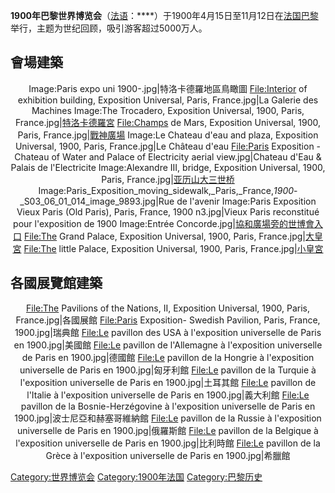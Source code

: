**1900年巴黎世界博览会**（[法语](../Page/法语.md "wikilink")：****）于1900年4月15日至11月12日在[法国](https://zh.wikipedia.org/wiki/法国 "wikilink")[巴黎](../Page/巴黎.md "wikilink")举行，主题为世纪回顾，吸引游客超过5000万人。

## 會場建築

<center>

Image:Paris expo uni 1900-.jpg|特洛卡德羅地區鳥瞰圖 <File:Interior> of exhibition
building, Exposition Universal, Paris, France.jpg|La Galerie des
Machines Image:The Trocadero, Exposition Universal, 1900, Paris,
France.jpg|[特洛卡德羅宮](https://zh.wikipedia.org/wiki/特洛卡德羅宮 "wikilink")
<File:Champs> de Mars, Exposition Universal, 1900, Paris,
France.jpg|[戰神廣場](https://zh.wikipedia.org/wiki/戰神廣場_\(巴黎\) "wikilink")
Image:Le Chateau d'eau and plaza, Exposition Universal, 1900, Paris,
France.jpg|Le Château d'eau <File:Paris> Exposition - Chateau of Water
and Palace of Electricity aerial view.jpg|Chateau d'Eau & Palais de
l'Electricite Image:Alexandre III, bridge, Exposition Universal, 1900,
Paris, France.jpg|[亚历山大三世桥](../Page/亚历山大三世桥.md "wikilink")
Image:Paris_Exposition_moving_sidewalk,_Paris,_France,_1900_-_S03_06_01_014_image_9893.jpg|Rue
de l'avenir Image:Paris Exposition Vieux Paris (Old Paris), Paris,
France, 1900 n3.jpg|Vieux Paris reconstitué pour l'exposition de 1900
Image:Entrée
Concorde.jpg|[協和廣場旁的世博會入口](https://zh.wikipedia.org/wiki/協和廣場 "wikilink")
<File:The> Grand Palace, Exposition Universal, 1900, Paris,
France.jpg|[大皇宮](https://zh.wikipedia.org/wiki/大皇宮 "wikilink")
<File:The> little Palace, Exposition Universal, 1900, Paris,
France.jpg|[小皇宮](../Page/小皇宮.md "wikilink")

</center>

## 各國展覽館建築

<center>

<File:The> Pavilions of the Nations, II, Exposition Universal, 1900,
Paris, France.jpg|各國展館 <File:Paris> Exposition- Swedish Pavilion, Paris,
France, 1900.jpg|瑞典館 <File:Le> pavillon des USA à l'exposition
universelle de Paris en 1900.jpg|美國館 <File:Le> pavillon de l'Allemagne à
l'exposition universelle de Paris en 1900.jpg|德國館 <File:Le> pavillon de
la Hongrie à l'exposition universelle de Paris en 1900.jpg|匈牙利館
<File:Le> pavillon de la Turquie à l'exposition universelle de Paris en
1900.jpg|土耳其館 <File:Le> pavillon de l'Italie à l'exposition universelle
de Paris en 1900.jpg|義大利館 <File:Le> pavillon de la Bosnie-Herzégovine à
l'exposition universelle de Paris en 1900.jpg|波士尼亞和赫塞哥維納館 <File:Le>
pavillon de la Russie à l'exposition universelle de Paris en
1900.jpg|俄羅斯館 <File:Le> pavillon de la Belgique à l'exposition
universelle de Paris en 1900.jpg|比利時館 <File:Le> pavillon de la Grèce à
l'exposition universelle de Paris en 1900.jpg|希臘館

</center>

[Category:世界博览会](https://zh.wikipedia.org/wiki/Category:世界博览会 "wikilink")
[Category:1900年法国](https://zh.wikipedia.org/wiki/Category:1900年法国 "wikilink")
[Category:巴黎历史](https://zh.wikipedia.org/wiki/Category:巴黎历史 "wikilink")